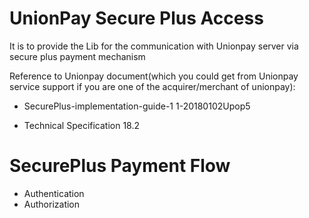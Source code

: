 # UnionPay Secure Plus Access
It is to provide the Lib for the communication with Unionpay server via secure plus payment mechanism

Reference to Unionpay document(which you could get from Unionpay service support if you are one of the acquirer/merchant of unionpay): 

  - SecurePlus-implementation-guide-1 1-20180102Upop5

  - Technical Specification 18.2

# SecurePlus Payment Flow

  - Authentication
  - Authorization
